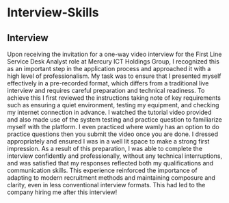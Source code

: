 # Interview-Skills
## Interview  
Upon receiving the invitation for a one-way video interview for the First Line Service Desk Analyst role at Mercury ICT Holdings Group, I recognized this as an important step in the application process and approached it with a high level of professionalism.
My task was to ensure that I presented myself effectively in a pre-recorded format, which differs from a traditional live interview and requires careful preparation and technical readiness. 
To achieve this I first reviewed the instructions taking note of key requirements such as ensuring a quiet environment, testing my equipment, and checking my internet connection in advance.
I watched the tutorial video provided and also made use of the system testing and practice question to familiarize myself with the platform. I even practiced where wamly has an option to do practice questions then you submit the video once you are done.
I dressed appropriately and ensured I was in a well lit space to make a strong first impression.
As a result of this preparation, I was able to complete the interview confidently and professionally, without any technical interruptions, and was satisfied that my responses reflected both my qualifications and communication skills. 
This experience reinforced the importance of adapting to modern recruitment methods and maintaining composure and clarity, even in less conventional interview formats.
This had led to the company hiring me after this interview!
